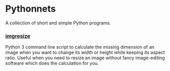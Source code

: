 # Pythonnets

A collection of short and simple Python programs.

### [imgresize](imgresize/imgresize.py)
Python 3 command line script to calculate the missing dimension of an image when you want to change its width or height while keeping its aspect ratio. Useful when you need to resize an image without fancy image-editing software which does the calculation for you.